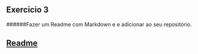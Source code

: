 ## Exercicio 3
######Fazer um Readme com Markdown e e adicionar ao seu repositório.

[Readme](https://github.com/VictorHCassiano/Trilha-data-analytics/blob/main/README.md)
---